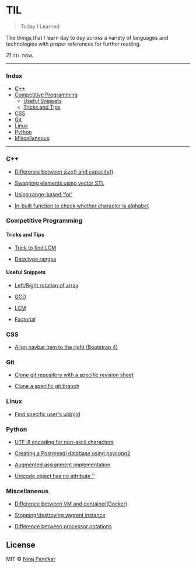 # TIL

> Today I Learned

The things that I learn day to day across a variety of languages and technologies with proper references for further reading.

21 `TIL` now.

---

### Index

* [C++](#c)
* [Competitive Programming](#competitive-programming)
  * [Useful Snippets](#useful-snippets)
  * [Tricks and Tips](#tricks-and-tips)
* [CSS](#css)
* [Git](#git)
* [Linux](#linux)
* [Python](#python)
* [Miscellaneous](#miscellaneous)

---

### C++

* [Difference between size() and capacity()](C++/difference-between-size-and-capacity.md)

* [Swapping elements using vector STL](C++/swapping-elements-using-vector-stl.md)

* [Using range-based 'for'](C++/using-range-based-for.md)

* [In-built function to check whether character is alphabet](C++/in-built-function-to-check-whether-char-is-alpha.md)

### Competitive Programming

#### Tricks and Tips
* [Trick to find LCM](CompetitiveProgramming/TricksAndTips/trick-to-find-lcm.md)

* [Data type ranges](CompetitiveProgramming/TricksAndTips/data-type-ranges.md)

#### Useful Snippets

* [Left/Right rotation of array](CompetitiveProgramming/UsefulSnippets/left-or-right-rotation-of-array.md)

* [GCD](CompetitiveProgramming/UsefulSnippets/gcd.md)

* [LCM](CompetitiveProgramming/UsefulSnippets/lcm.md)

* [Factorial](CompetitiveProgramming/UsefulSnippets/factorial.md)

### CSS

* [Align navbar item to the right (Bootstrap 4)](CSS/align-navbar-item-to-the-right.md)

### Git

* [Clone git repository with a specific revision sheet](Git/clone-git-repository-with-a-specific-revision-sheet.md)

* [Clone a specific git branch](Git/clone-a-specific-git-branch.md)

### Linux

* [Find specific user's uid/gid](Linux/find-specific-users-uid-gid.md)

### Python

* [UTF-8 encoding for non-ascii characters](Python/utf-8-encoding-for-non-ascii-characters.md)

* [Creating a Postgresql database using psycopg2](Python/creating-a-postgresql-database-using-psycopg2.md)

* [Augmented assignment implementation](Python/augmented-assignment-implementation.md)

* [Unicode object has no attribute ''](Python/unicode-object-has-no-attribute.md)

### Miscellaneous

* [Difference between VM and container(Docker)](Miscellaneous/difference-between-vm-and-container.md)

* [Stopping/destroying vagrant instance](Miscellaneous/stopping-destroying-vagrant-instance.md)

* [Difference between processor notations](Miscellaneous/difference-between-processor-notations.md)

## License

MIT © [Niraj Pandkar](https://github.com/nirajpandkar)
